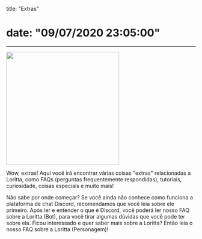 title: "Extras"
# date: "09/07/2020 23:05:00"
---
<div class="centered-text">
<img src="https://loritta.website/assets/img/loritta_star.png" style="text-align: center;" height="300" />
</div>

Wow, extras! Aqui você irá encontrar várias coisas "extras" relacionadas a Loritta, como FAQs (perguntas frequentemente respondidas), tutoriais, curiosidade, coisas especiais e muito mais!

Não sabe por onde começar? Se você ainda não conhece como funciona a plataforma de chat Discord, recomendamos que você leia sobre ele primeiro. Após ler e entender o que é Discord, você poderá ler nosso FAQ sobre a Loritta (Bot), para você tirar algumas dúvidas que você pode ter sobre ela. Ficou interessado e quer saber mais sobre a Loritta? Então leia o nosso FAQ sobre a Loritta (Personagem)! 